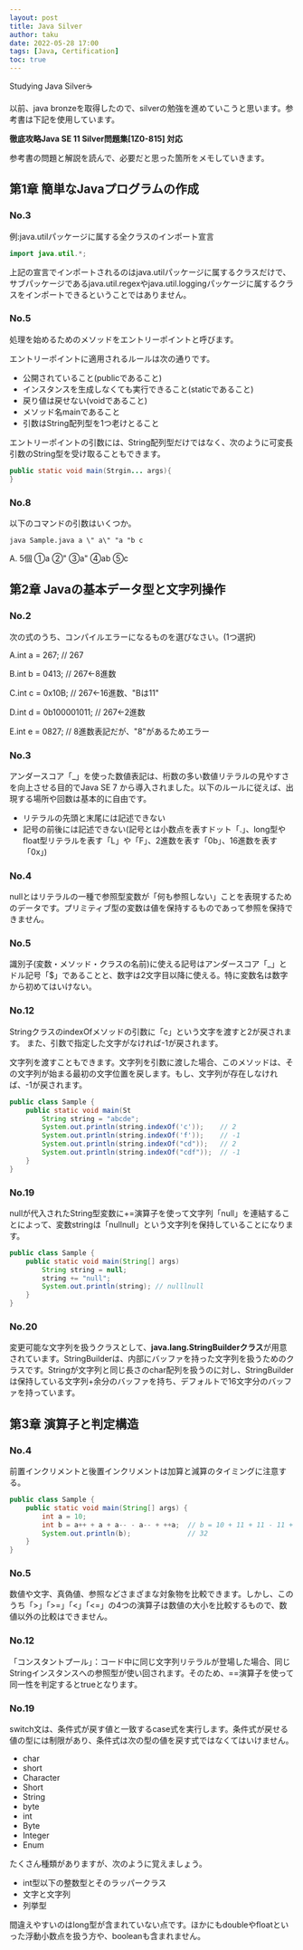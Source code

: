 ```yaml
---
layout: post
title: Java Silver
author: taku
date: 2022-05-28 17:00
tags: [Java, Certification]
toc: true
---
```


Studying Java Silver☕

以前、java bronzeを取得したので、silverの勉強を進めていこうと思います。参考書は下記を使用しています。

**徹底攻略Java SE 11 Silver問題集[1Z0-815] 対応**
<!-- <img src="https://images-na.ssl-images-amazon.com/images/I/516G9d-lTgL._SX351_BO1,204,203,200_.jpg" width="200px"> -->

参考書の問題と解説を読んで、必要だと思った箇所をメモしていきます。

## 第1章 簡単なJavaプログラムの作成

### No.3

例:java.utilパッケージに属する全クラスのインポート宣言

```java
import java.util.*;
```

上記の宣言でインポートされるのはjava.utilパッケージに属するクラスだけで、サブパッケージであるjava.util.regexやjava.util.loggingパッケージに属するクラスをインポートできるということではありません。

### No.5

処理を始めるためのメソッドをエントリーポイントと呼びます。

エントリーポイントに適用されるルールは次の通りです。

- 公開されていること(publicであること)
- インスタンスを生成しなくても実行できること(staticであること)
- 戻り値は戻せない(voidであること)
- メソッド名mainであること
- 引数はString配列型を1つ老けとること

エントリーポイントの引数には、String配列型だけではなく、次のように可変長引数のString型を受け取ることもできます。

```java
public static void main(Strgin... args){
}
```

### No.8

以下のコマンドの引数はいくつか。

```
java Sample.java a \" a\" "a "b c
```

A. 5個
①a
②"
③a"
④ab
⑤c

## 第2章 Javaの基本データ型と文字列操作

### No.2

次の式のうち、コンパイルエラーになるものを選びなさい。(1つ選択)

A.int a = 267; // 267

B.int b = 0413; // 267←8進数

C.int c = 0x10B; // 267←16進数、"Bは11"

D.int d = 0b100001011; // 267←2進数

E.int e = 0827; // 8進数表記だが、"8"があるためエラー

### No.3

アンダースコア「_」を使った数値表記は、桁数の多い数値リテラルの見やすさを向上させる目的でJava SE 7 から導入されました。以下のルールに従えば、出現する場所や回数は基本的に自由です。

- リテラルの先頭と末尾には記述できない
- 記号の前後には記述できない(記号とは小数点を表すドット「.」、long型やfloat型リテラルを表す「L」や「F」、2進数を表す「0b」、16進数を表す「0x」)

### No.4

nullとはリテラルの一種で参照型変数が「何も参照しない」ことを表現するためのデータです。プリミティブ型の変数は値を保持するものであって参照を保持できません。

### No.5

識別子(変数・メソッド・クラスの名前)に使える記号はアンダースコア「_」とドル記号「$」であることと、数字は2文字目以降に使える。特に変数名は数字から初めてはいけない。


### No.12

StringクラスのindexOfメソッドの引数に「c」という文字を渡すと2が戻されます。
また、引数で指定した文字がなければ-1が戻されます。

文字列を渡すこともできます。文字列を引数に渡した場合、このメソッドは、その文字列が始まる最初の文字位置を戻します。もし、文字列が存在しなければ、-1が戻されます。

```java
public class Sample {
	public static void main(St
		String string = "abcde";
		System.out.println(string.indexOf('c'));	// 2
		System.out.println(string.indexOf('f'));	// -1
		System.out.println(string.indexOf("cd"));	// 2
		System.out.println(string.indexOf("cdf"));	// -1
	}
}
```

### No.19

nullが代入されたString型変数に+=演算子を使って文字列「null」を連結することによって、変数stringは「nullnull」という文字列を保持していることになります。

```java
public class Sample {
	public static void main(String[] args) 
		String string = null;
		string += "null";
		System.out.println(string); // nulllnull
	}
}
```

### No.20

変更可能な文字列を扱うクラスとして、**java.lang.StringBuilderクラス**が用意されています。StringBuilderは、内部にバッファを持った文字列を扱うためのクラスです。Stringが文字列と同じ長さのchar配列を扱うのに対し、StringBuilderは保持している文字列+余分のバッファを持ち、デフォルトで16文字分のバッファを持っています。


## 第3章 演算子と判定構造

### No.4

前置インクリメントと後置インクリメントは加算と減算のタイミングに注意する。

```java
public class Sample {
	public static void main(String[] args) {
		int a = 10;
		int b = a++ + a + a-- - a-- + ++a; 	// b = 10 + 11 + 11 - 11 + 11
		System.out.println(b);				// 32
	}
}
```

### No.5

数値や文字、真偽値、参照などさまざまな対象物を比較できます。しかし、このうち「>」「>=」「<」「<=」の4つの演算子は数値の大小を比較するもので、数値以外の比較はできません。

### No.12

「コンスタントプール」：コード中に同じ文字列リテラルが登場した場合、同じStringインスタンスへの参照型が使い回されます。そのため、==演算子を使って同一性を判定するとtrueとなります。

### No.19

switch文は、条件式が戻す値と一致するcase式を実行します。条件式が戻せる値の型には制限があり、条件式は次の型の値を戻す式ではなくてはいけません。
- char
- short
- Character
- Short
- String
- byte
- int
- Byte
- Integer
- Enum

たくさん種類がありますが、次のように覚えましょう。

- int型以下の整数型とそのラッパークラス
- 文字と文字列
- 列挙型

間違えやすいのはlong型が含まれていない点です。ほかにもdoubleやfloatといった浮動小数点を扱う方や、booleanも含まれません。
